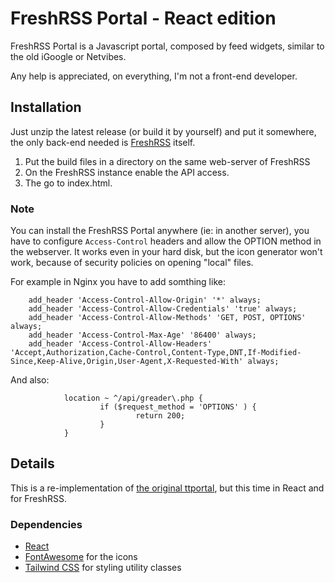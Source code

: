 FreshRSS Portal - React edition
========

FreshRSS Portal is a Javascript portal, composed by feed widgets, similar to the old iGoogle or Netvibes.

Any help is appreciated, on everything, I'm not a front-end developer.

Installation
-------------

Just unzip the latest release (or build it by yourself) and put it somewhere, the only back-end needed is [FreshRSS](https://freshrss.github.io) itself.

1. Put the build files in a directory on the same web-server of FreshRSS
1. On the FreshRSS instance enable the API access.
1. The go to index.html.

### Note ###

You can install the FreshRSS Portal anywhere (ie: in another server), you have to configure `Access-Control` headers and allow the OPTION method in the webserver. It works even in your hard disk, but the icon generator won't work, because of security policies on opening "local" files.

For example in Nginx you have to add somthing like:

        add_header 'Access-Control-Allow-Origin' '*' always;
        add_header 'Access-Control-Allow-Credentials' 'true' always;
        add_header 'Access-Control-Allow-Methods' 'GET, POST, OPTIONS' always;
        add_header 'Access-Control-Max-Age' '86400' always;
        add_header 'Access-Control-Allow-Headers' 'Accept,Authorization,Cache-Control,Content-Type,DNT,If-Modified-Since,Keep-Alive,Origin,User-Agent,X-Requested-With' always;

And also:

                location ~ ^/api/greader\.php {
                        if ($request_method = 'OPTIONS' ) {
                                return 200;
                        }
                }


Details
-------------
This is a re-implementation of [the original ttportal](https://github.com/timendum/ttportal), but this time in React and for FreshRSS.


### Dependencies ###
* [React](https://reactjs.org/)
* [FontAwesome](https://fontawesome.com/) for the icons
* [Tailwind CSS](https://tailwindcss.com/) for styling utility classes
